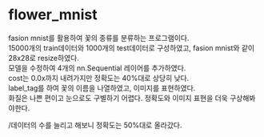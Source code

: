 # flower_mnist
fasion mnist를 활용하여 꽃의 종류를 분류하는 프로그램이다.\
15000개의 train데이터와 1000개의 test데이터로 구성하였고, fasion mnist와 같이 28x28로 resize하였다.\
모델을 수정하여 4개의 nn.Sequential 레이어를 추가하였다.\
cost는 0.0x까지 내려가지만 정확도는 40%대로 상당히 낮다.\
label_tag를 하여 꽃의 이름을 나열하였고, 이미지를 표현하였다.\
화질은 나쁜 편이고 눈으로도 구별하기 어렵다. 정확도와 이미지 표현을 더욱 구상해봐야한다.


/데이터의 수를 늘리고 해보니 정확도는 50%대로 올라갔다.

